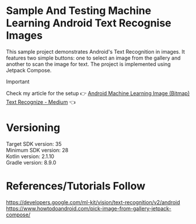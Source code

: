 # Sample And Testing Machine Learning Android Text Recognise Images

This sample project demonstrates Android's Text Recognition in images. It features two simple
buttons: one to select an image from the gallery and another to scan the image for text. The project
is implemented using Jetpack Compose.

> [!IMPORTANT]  
> Check my article for the setup :point_right: [Android Machine Learning Image (Bitmap) Text Recognize - Medium](https://medium.com/@nicosnicolaou/android-machine-learning-image-bitmap-text-recognize-31659d5a39d4) :point_left: <br />

# Versioning

Target SDK version: 35 <br />
Minimum SDK version: 28 <br />
Kotlin version: 2.1.10 <br />
Gradle version: 8.9.0 <br />

# References/Tutorials Follow

https://developers.google.com/ml-kit/vision/text-recognition/v2/android  <br />
https://www.howtodoandroid.com/pick-image-from-gallery-jetpack-compose/  <br />